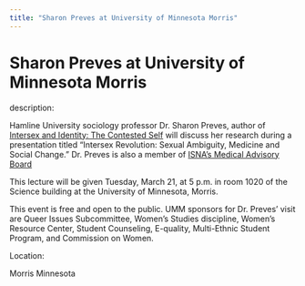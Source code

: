 ```yaml
---
title: "Sharon Preves at University of Minnesota Morris"
---
```


# Sharon Preves at University of Minnesota Morris

  
description:  
  


Hamline University sociology professor Dr. Sharon Preves, author of [Intersex and Identity: The Contested Self][1] will discuss her research during a presentation titled “Intersex Revolution: Sexual Ambiguity, Medicine and Social Change.” Dr. Preves is also a member of [ISNA&#8217;s Medical Advisory Board][2]

  
  


This lecture will be given Tuesday, March 21, at 5 p.m. in room 1020 of the Science building at the University of Minnesota, Morris.

  
  


This event is free and open to the public. UMM sponsors for Dr. Preves&#8217; visit are Queer Issues Subcommittee, Women’s Studies discipline, Women’s Resource Center, Student Counseling, E-quality, Multi-Ethnic Student Program, and Commission on Women.

  


  


  
Location:  
  
Morris Minnesota

 [1]: /intersexandidentity
 [2]: /about/medicalboard/